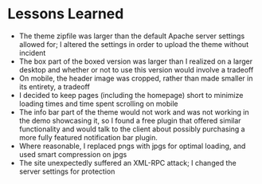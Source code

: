 # Lessons Learned

* The theme zipfile was larger than the default Apache server settings allowed for; I altered the settings in order to upload the theme without incident
* The box part of the boxed version was larger than I realized on a larger desktop and whether or not to use this version would involve a tradeoff
* On mobile, the header image was cropped, rather than made smaller in its entirety, a tradeoff
* I decided to keep pages (including the homepage) short to minimize loading times and time spent scrolling on mobile
* The info bar part of the theme would not work and was not working in the demo showcasing it, so I found a free plugin that offered similar functionality and would talk to the client about possibly purchasing a more fully featured notification bar plugin. 
* Where reasonable, I replaced pngs with jpgs for optimal loading, and used smart compression on jpgs
* The site unexpectedly suffered an XML-RPC attack; I changed the server settings for protection
